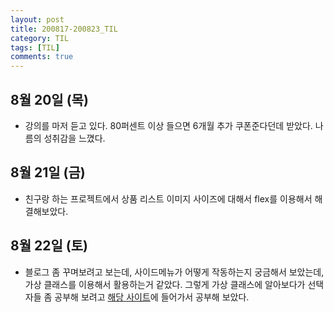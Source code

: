 ```yaml
---
layout: post
title: 200817-200823_TIL
category: TIL
tags: [TIL]
comments: true
---
```



## 8월 20일 (목)
- 강의를 마저 듣고 있다. 80퍼센트 이상 들으면 6개월 추가 쿠폰준다던데 받았다. 나름의 성취감을 느꼈다.

## 8월 21일 (금)
- 친구랑 하는 프로젝트에서 상품 리스트 이미지 사이즈에 대해서 flex를 이용해서 해결해보았다.

## 8월 22일 (토)
- 블로그 좀 꾸며보려고 보는데, 사이드메뉴가 어떻게 작동하는지 궁금해서 보았는데, 가상 클래스를 이용해서 활용하는거 같았다. 그렇게 가상 클래스에 알아보다가 선택자들 좀 공부해 보려고 [해당 사이트](https://flukeout.github.io/)에 들어가서 공부해 보았다.
